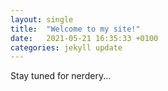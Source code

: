 ```yaml
---
layout: single
title:  "Welcome to my site!"
date:   2021-05-21 16:35:33 +0100
categories: jekyll update
---
```

Stay tuned for nerdery...